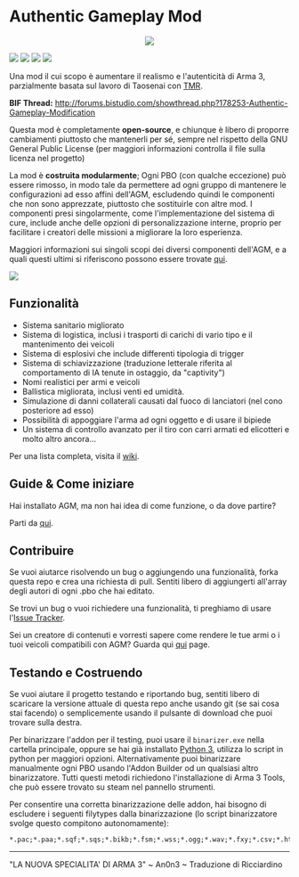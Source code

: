 Authentic Gameplay Mod
======================

<p align="center">
  <img src="http://puu.sh/9XcYf/99a85ec2f4.png" />
</p>

[![](http://img.shields.io/badge/current_version-v0.93-green.png)](https://github.com/KoffeinFlummi/AGM/releases) [![](http://img.shields.io/badge/download-10.5_MB-blue.png)](https://github.com/KoffeinFlummi/AGM/releases/download/v0.93/AGM_v0.93.rar) [![](http://img.shields.io/badge/license-GPL-red.png)](https://github.com/KoffeinFlummi/AGM/blob/master/LICENSE) <a href="https://github.com/KoffeinFlummi/AGM/issues"><img src="http://img.shields.io/github/issues/KoffeinFlummi/AGM.png" /></a>

Una mod il cui scopo è aumentare il realismo e l'autenticità di Arma 3, parzialmente basata sul lavoro di Taosenai con  [TMR](https://github.com/Taosenai/tmr).

**BIF Thread:** http://forums.bistudio.com/showthread.php?178253-Authentic-Gameplay-Modification

Questa mod è completamente **open-source**, e chiunque è libero di proporre cambiamenti piuttosto che mantenerli per sé, sempre nel rispetto della GNU General Public License (per maggiori informazioni controlla il file sulla licenza nel progetto)

La mod è **costruita modularmente**; Ogni PBO (con qualche eccezione) può essere rimosso, in modo tale da permettere ad ogni gruppo di mantenere le configurazioni ad esso affini dell'AGM, escludendo quindi le componenti che non sono apprezzate, piuttosto che sostituirle con altre mod. 
I componenti presi singolarmente, come l'implementazione del sistema di cure, include anche delle opzioni di personalizzazione interne, proprio per facilitare i creatori delle missioni a migliorare la loro esperienza.

Maggiori informazioni sui singoli scopi dei diversi componenti dell'AGM, e a quali questi ultimi si riferiscono possono essere trovate [qui](https://github.com/KoffeinFlummi/AGM/wiki#features).


[![](https://www.paypalobjects.com/en_US/i/btn/btn_donateCC_LG.gif)](https://www.paypal.com/cgi-bin/webscr?cmd=_s-xclick&hosted_button_id=HPAXPTVCNLDZS)

## Funzionalità

*   Sistema sanitario migliorato
*   Sistema di logistica, inclusi i trasporti di carichi di vario tipo e il mantenimento dei veicoli
*   Sistema di esplosivi che include differenti tipologia di trigger
*   Sistema di schiavizzazione (traduzione letterale riferita al comportamento di IA tenute in ostaggio, da "captivity")
*   Nomi realistici per armi e veicoli
*   Ballistica migliorata, inclusi venti ed umidità.
*   Simulazione di danni collaterali causati dal fuoco di lanciatori (nel cono posteriore ad esso)
*   Possibilità di appoggiare l'arma ad ogni oggetto e di usare il bipiede
*   Un sistema di controllo avanzato per il tiro con carri armati ed elicotteri
e molto altro ancora...

Per una lista completa, visita il [wiki](https://github.com/KoffeinFlummi/AGM/wiki).

## Guide & Come iniziare

Hai installato AGM, ma non hai idea di come funzione, o da dove partire?

Parti da [qui](https://github.com/KoffeinFlummi/AGM/wiki/Getting-Started).

## Contribuire

Se vuoi aiutarce risolvendo un bug o aggiungendo una funzionalità, forka questa repo e crea una richiesta di pull. Sentiti libero di aggiungerti all'array degli autori di ogni .pbo che hai editato.

Se trovi un bug o vuoi richiedere una funzionalità, ti preghiamo di usare l'[Issue Tracker](https://github.com/KoffeinFlummi/AGM/issues).

Sei un creatore di contenuti e vorresti sapere come rendere le tue armi o i tuoi veicoli compatibili con AGM? Guarda qui [qui](https://github.com/KoffeinFlummi/AGM/wiki/Compatibility) page.

## Testando e Costruendo

Se vuoi aiutare il progetto testando e riportando bug, sentiti libero di scaricare la versione attuale di questa repo anche usando git (se sai cosa stai facendo) o semplicemente usando il pulsante di download che puoi trovare sulla destra.

Per binarizzare l'addon per il testing, puoi usare il `binarizer.exe` nella cartella principale, oppure se hai già installato [Python 3](https://www.python.org/), utilizza lo script in python per maggiori opzioni. Alternativamente puoi binarizzare manualmente ogni PBO usando l'Addon Builder od un qualsiasi altro binarizzatore. Tutti questi metodi richiedono l'installazione di Arma 3 Tools, che può essere trovato su steam nel pannello strumenti. 

Per consentire una corretta binarizzazione delle addon, hai bisogno di escludere i seguenti filytypes dalla binarizzazione (lo script binarizzatore svolge questo compitono autonomamente):
```
*.pac;*.paa;*.sqf;*.sqs;*.bikb;*.fsm;*.wss;*.ogg;*.wav;*.fxy;*.csv;*.html;*.lip;*.txt;*.wrp;*.bisurf;*.xml;*.hqf
```

---

"LA NUOVA SPECIALITA' DI ARMA 3"
~ An0n3
~ Traduzione di Ricciardino
